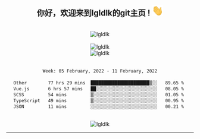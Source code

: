 <div align="center">
<h2> 你好，欢迎来到lgldlk的git主页 ! <img src="https://github.com/lgldlk/lgldlk/blob/main/gifs/Hi.gif" width="30px"></h2>
</div>

<div align="center">
 </br>
 <img src="http://aiitapp.cn:8091/?color=rgba(37,144,118,1)&shadowColor=rgba(12,16,20,1)&fontSize=120&&shadowOffsetX=9&shadowOffsetY=11" height="26px" alt="lgldlk" />
 </br>

   </br>
 <img src="https://github-readme-stats.vercel.app/api?username=lgldlk&show_icons=true&theme=gotham&locale=cn" alt="lgldlk" />
 

</br>

<img  src="http://github-readme-stats.vercel.app/api/top-langs/?username=lgldlk&show_icons=true&theme=gotham&locale=cn&layout=compact" alt="lgldlk"/>  
</br>
</br>

<!--START_SECTION:waka-->
```text
Week: 05 February, 2022 - 11 February, 2022

Other        77 hrs 29 mins  ██████████████████████▒░░   89.65 % 
Vue.js       6 hrs 57 mins   ██░░░░░░░░░░░░░░░░░░░░░░░   08.05 % 
SCSS         54 mins         ▒░░░░░░░░░░░░░░░░░░░░░░░░   01.05 % 
TypeScript   49 mins         ▒░░░░░░░░░░░░░░░░░░░░░░░░   00.95 % 
JSON         11 mins         ░░░░░░░░░░░░░░░░░░░░░░░░░   00.21 % 
```
<!--END_SECTION:waka-->

 </br>
  <img src="https://visitor-badge.glitch.me/badge?page_id=lgldlk" alt="lgldlk" />

---

 

